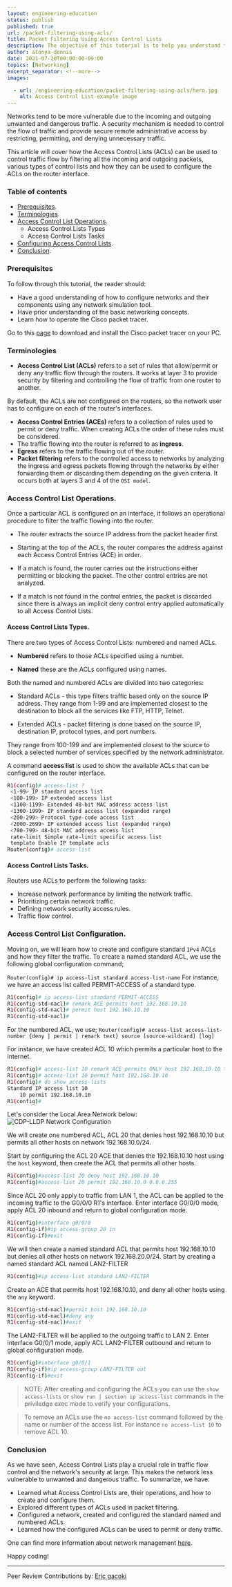 ```yaml
---
layout: engineering-education
status: publish
published: true
url: /packet-filtering-using-acls/
title: Packet Filtering Using Access Control Lists
description: The objective of this tutorial is to help you understand the concept of Access Control Lists in traffic flow control and how routers can use it in filtering all the inbound and outbound traffic.
author: atonya-dennis
date: 2021-07-20T00:00:00-09:00
topics: [Networking]
excerpt_separator: <!--more-->
images:

  - url: /engineering-education/packet-filtering-using-acls/hero.jpg
    alt: Access Control List example image
---
```

Networks tend to be more vulnerable due to the incoming and outgoing unwanted and dangerous traffic. A security mechanism is needed to control the flow of traffic and provide secure remote administrative access by restricting, permitting, and denying unnecessary traffic.
<!--more-->
This article will cover how the Access Control Lists (ACLs) can be used to control traffic flow by filtering all the incoming and outgoing packets, various types of control lists and how they can be used to configure the ACLs on the router interface.
### Table of contents
- [Prerequisites](#prerequisites).
- [Terminologies](#terminologies).
- [Access Control List Operations](#access-control-list-operations).
  - Access Control Lists Types
  - Access Control Lists Tasks
- [Configuring Access Control Lists](#access-control-list-configuration).
- [Conclusion](#conclusion).

### Prerequisites
To follow through this tutorial, the reader should:
- Have a good understanding of how to configure networks and their components using any network simulation tool.
- Have prior understanding of the basic networking concepts.
- Learn how to operate the Cisco packet tracer.

Go to this [page](https://www.computernetworkingnotes.com/ccna-study-guide/download-packet-tracer-for-windows-and-linux.html) to download and install the Cisco packet tracer on your PC.

### Terminologies
- **Access Control List (ACLs)** refers to a set of rules that allow/permit or deny any traffic flow through the routers. It works at layer 3 to provide security by filtering and controlling the flow of traffic from one router to another.

By default, the ACLs are not configured on the routers, so the network user has to configure on each of the router's interfaces.
- **Access Control Entries (ACEs)** refers to a collection of rules used to permit or deny traffic. When creating ACLs the order of these rules must be considered.
- The traffic flowing into the router is referred to as **ingress**.
- **Egress** refers to the traffic flowing out of the router.
- **Packet filtering** refers to the controlled access to networks by analyzing the ingress and egress packets flowing through the networks by either forwarding them or discarding them depending on the given criteria. It occurs both at layers 3 and 4 of the `OSI model`.

### Access Control List Operations.
Once a particular ACL is configured on an interface, it follows an operational procedure to filter the traffic flowing into the router.

- The router extracts the source IP address from the packet header first.

- Starting at the top of the ACLs, the router compares the address against each Access Control Entries (ACE) in order.

- If a match is found, the router carries out the instructions either permitting or blocking the packet. The other control entries are not analyzed.

- If a match is not found in the control entries, the packet is discarded since there is always an implicit deny control entry applied automatically to all Access Control Lists.
#### Access Control Lists Types.
There are two types of Access Control Lists: numbered and named ACLs.
- **Numbered** refers to those ACLs specified using a number.

- **Named** these are the ACLs configured using names.

Both the named and numbered ACLs are divided into two categories:

- Standard ACLs - this type filters traffic based only on the source IP address.
They range from 1-99 and are implemented closest to the destination to block all the services like FTP, HTTP, Telnet.

- Extended ACLs - packet filtering is done based on the source IP, destination IP, protocol types, and port numbers.

They range from 100-199 and are implemented closest to the source to block a selected number of services specified by the network administrator.

A command **access list** is used to show the available ACLs that can be configured on the router interface.

```bash
R1(config)# access-list ?
 <1-99> IP standard access list
 <100-199> IP extended access list
 <1100-1199> Extended 48-bit MAC address access list
 <1300-1999> IP standard access list (expanded range)
 <200-299> Protocol type-code access list
 <2000-2699> IP extended access list (expanded range)
 <700-799> 48-bit MAC address access list
 rate-limit Simple rate-limit specific access list
 template Enable IP template acls
Router(config)# access-list
```

#### Access Control Lists Tasks.
Routers use ACLs to perform the following tasks:

- Increase network performance by limiting the network traffic.
- Prioritizing certain network traffic.
- Defining network security access rules.
- Traffic flow control.

### Access Control List Configuration.
Moving on, we will learn how to create and configure standard `IPv4` ACLs and how they filter the traffic.
To create a named standard ACL, we use the following global configuration command;

`Router(config)# ip access-list standard access-list-name`
For instance, we have an access list called PERMIT-ACCESS of a standard type.
```bash
R1(config)# ip access-list standard PERMIT-ACCESS
R1(config-std-nacl)# remark ACE permits host 192.168.10.10
R1(config-std-nacl)# permit host 192.168.10.10
R1(config-std-nacl)#
```
For the numbered ACL, we use;
`Router(config)# access-list access-list-number {deny | permit | remark text} source [source-wildcard] [log]`

For instance, we have created ACL 10 which permits a particular host to the internet.
```bash
R1(config)# access-list 10 remark ACE permits ONLY host 192.168.10.10 to the internet
R1(config)# access-list 10 permit host 192.168.10.10
R1(config)# do show access-lists
Standard IP access list 10
    10 permit 192.168.10.10
R1(config)#
```
Let's consider the Local Area Network below:
![CDP-LLDP Network Configuration](/engineering-education/packet-filtering-using-acls/acl.jpg)

We will create one numbered ACL, ACL 20 that denies host 192.168.10.10 but permits all other hosts on network 192.168.10.0/24.

Start by configuring the ACL 20 ACE that denies the 192.168.10.10 host using the `host` keyword, then create the ACL that permits all other hosts.
```bash
R1(config)#access-list 20 deny host 192.168.10.10
R1(config)#access-list 20 permit 192.168.10.0 0.0.0.255
```
Since ACL 20 only apply to traffic from LAN 1, the ACL can be applied to the incoming traffic to the G0/0/0 R1's interface.
Enter interface G0/0/0 mode, apply ACL 20 inbound and return to global configuration mode.
```bash
R1(config)#interface g0/0/0
R1(config-if)#ip access-group 20 in
R1(config-if)#exit
```
We will then create a named standard ACL that permits host 192.168.10.10 but denies all other hosts on network 192.168.20.0/24.
Start by creating a named standard ACL named LAN2-FILTER
```bash
R1(config)#ip access-list standard LAN2-FILTER
```
Create an ACE that permits host 192.168.10.10, and deny all other hosts using the `any` keyword.
```bash
R1(config-std-nacl)#permit host 192.168.10.10
R1(config-std-nacl)#deny any
R1(config-std-nacl)#exit
```
The LAN2-FILTER will be applied to the outgoing traffic to LAN 2.
Enter interface G0/0/1 mode, apply ACL LAN2-FILTER outbound and return to global configuration mode.
```bash
R1(config)#interface g0/0/1
R1(config-if)#ip access-group LAN2-FILTER out
R1(config-if)#exit
```
>NOTE:  After creating and configuring the ACLs you can use the `show access-lists` or `show run | section ip access-list` commands in the priviledge exec mode to verify your configurations.

>To remove an ACLs use the `no access-list` command followed by the name or number of the access list. For instance `no access-list 10` to remove ACL 10.

### Conclusion
As we have seen, Access Control Lists play a crucial role in traffic flow control and the network's security at large. This makes the network less vulnerable to unwanted and dangerous traffic.
To summarize, we have:
- Learned what Access Control Lists are, their operations, and how to create and configure them.
- Explored different types of ACLs used in packet filtering.
- Configured a network, created and configured the standard named and numbered ACLs.
- Learned how the configured ACLs can be used to permit or deny traffic.

One can find more information about network management [here](https://contenthub.netacad.com/ensa/5.1.1).

Happy coding!

---
Peer Review Contributions by: [Eric gacoki](/engineering-education/authors/eric-gacoki/)
